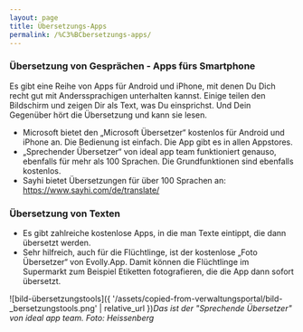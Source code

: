 ```yaml
---
layout: page
title: Übersetzungs-Apps
permalink: /%C3%BCbersetzungs-apps/
---
```


### Übersetzung von Gesprächen \- Apps fürs Smartphone


Es gibt eine Reihe von Apps für Android und iPhone, mit denen Du Dich recht gut mit Anderssprachigen unterhalten kannst. Einige teilen den Bildschirm und zeigen Dir als Text, was Du einsprichst. Und Dein Gegenüber hört die Übersetzung und kann sie lesen.


* Microsoft bietet den „Microsoft Übersetzer“ kostenlos für Android und iPhone an. Die Bedienung ist einfach. Die App gibt es in allen Appstores.
* „Sprechender Übersetzer“ von ideal app team funktioniert genauso, ebenfalls für mehr als 100 Sprachen. Die Grundfunktionen sind ebenfalls kostenlos.
* Sayhi bietet Übersetzungen für über 100 Sprachen an: <https://www.sayhi.com/de/translate/>



### Übersetzung von Texten


* Es gibt zahlreiche kostenlose Apps, in die man Texte eintippt, die dann übersetzt werden.
* Sehr hilfreich, auch für die Flüchtlinge, ist der kostenlose „Foto Übersetzer“ von Evolly.App. Damit können die Flüchtlinge im Supermarkt zum Beispiel Etiketten fotografieren, die die App dann sofort übersetzt.


![bild-übersetzungstools]({ '/assets/copied-from-verwaltungsportal/bild-_bersetzungstools.png' | relative_url })*Das ist der "Sprechende Übersetzer" von ideal app team. Foto: Heissenberg*


